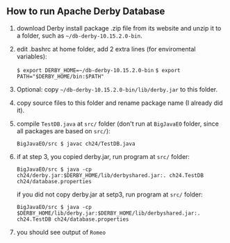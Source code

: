 ## How to run Apache Derby Database

1. download Derby install package .zip file from its website and unzip it to a folder, such as `~/db-derby-10.15.2.0-bin`.

2. edit .bashrc at home folder, add 2 extra lines (for enviromental variables):

    `$ export DERBY_HOME=~/db-derby-10.15.2.0-bin`
    `$ export PATH="$DERBY_HOME/bin:$PATH"`

3. Optional: copy `~/db-derby-10.15.2.0-bin/lib/derby.jar` to this folder.

4. copy source files to this folder and rename package name (I already did it).

5. compile `TestDB.java` at `src/` folder (don't run at `BigJavaEO` folder, since all packages are based on `src/`):

    `BigJavaEO/src $ javac ch24/TestDB.java`

6. if at step 3, you copied derby.jar, run program at `src/` folder:

    `BigJavaEO/src $ java -cp ch24/derby.jar:$DERBY_HOME/lib/derbyshared.jar:. ch24.TestDB ch24/database.properties`

   if you did not copy derby.jar at setp3, run program at `src/` folder:

    `BigJavaEO/src $ java -cp $DERBY_HOME/lib/derby.jar:$DERBY_HOME/lib/derbyshared.jar:. ch24.TestDB ch24/database.properties`

7. you should see output of `Romeo`

